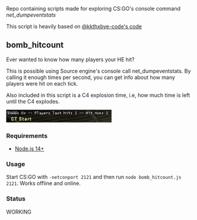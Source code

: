Repo containing scripts made for exploring CS:GO's console command *net_dumpeventstats*

This script is heavily based on [@kkthxbye-code's code](https://github.com/kkthxbye-code/csgo_bugs)

## bomb_hitcount

Ever wanted to know how many players your HE hit? 

This is possible using Source engine's console call net_dumpeventstats. By calling it enough times per second, you can get info about how many players were hit on each tick.

Also included in this script is a C4 explosion time, i.e, how much time is left until the C4 explodes.

![](https://github.com/tiagomagnusss/csgo/blob/master/hit_count.jpg)

### Requirements

* [Node.js 14+](https://nodejs.org/en/download/current/)

### Usage

Start CS:GO with `-netconport 2121` and then run `node bomb_hitcount.js 2121`. Works offline and online.

### Status

WORKING
